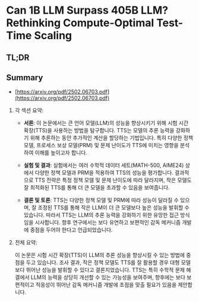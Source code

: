 # Can 1B LLM Surpass 405B LLM? Rethinking Compute-Optimal Test-Time Scaling
## TL;DR
## Summary
- [https://arxiv.org/pdf/2502.06703.pdf](https://arxiv.org/pdf/2502.06703.pdf)

1. 각 섹션 요약:

   - **서론**: 이 논문에서는 큰 언어 모델(LLM)의 성능을 향상시키기 위해 시험 시간 확장(TTS)을 사용하는 방법을 탐구합니다. TTS는 모델의 추론 능력을 강화하기 위해 추론하는 동안 추가적인 계산을 할당하는 기법입니다. 특히 다양한 정책 모델, 프로세스 보상 모델(PRM) 및 문제 난이도가 TTS에 미치는 영향을 분석하여 이해를 높이고자 합니다.

   - **실험 및 결과**: 실험에서는 여러 수학적 데이터 세트(MATH-500, AIME24) 상에서 다양한 정책 모델과 PRM을 적용하여 TTS의 성능을 평가합니다. 결과적으로 TTS 전략은 특정 정책 모델 및 문제 난이도에 따라 달라지며, 작은 모델도 잘 최적화된 TTS를 통해 더 큰 모델을 초과할 수 있음을 보여줍니다.

   - **결론 및 토론**: TTS는 다양한 정책 모델 및 PRM에 따라 성능이 달라질 수 있으며, 잘 조정된 TTS를 통해 작은 LLM이 더 큰 모델보다 높은 성능을 발휘할 수 있습니다. 따라서 TTS는 LLM의 추론 능력을 강화하기 위한 유망한 접근 방식임을 시사합니다. 향후 연구에서는 보다 유연하고 보편적인 감독 메커니즘 개발에 중점을 두어야 한다고 언급되었습니다.

2. 전체 요약:

   이 논문은 시험 시간 확장(TTS)이 LLM의 추론 성능을 향상시킬 수 있는 방법에 중점을 두고 있습니다. 조사 결과, 작은 정책 모델도 TTS를 잘 활용할 경우 대형 모델보다 뛰어난 성능을 발휘할 수 있다고 결론지었습니다. TTS는 특히 수학적 문제 해결에서 LLM의 능력을 상당히 개선할 수 있는 가능성을 보여주며, 향후에는 보다 보편적이고 적응성이 뛰어난 감독 메커니즘 개발에 초점을 맞출 필요가 있음을 제안합니다.
